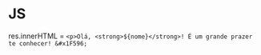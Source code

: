 # JS
res.innerHTML = `<p>Olá, <strong>${nome}</strong>! É um grande prazer te conhecer! &#x1F596;`

 
